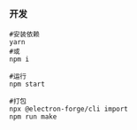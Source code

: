 ### 开发
```shell
#安装依赖
yarn
#或
npm i

#运行
npm start

#打包
npx @electron-forge/cli import
npm run make
```